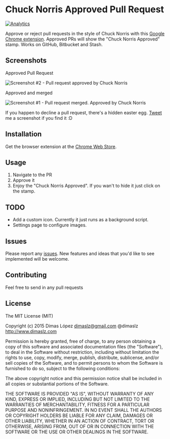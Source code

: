 # Chuck Norris Approved Pull Request
[![Analytics](https://ga-beacon.appspot.com/UA-62378749-1/ChuckNorrisApprovedPullRequest/readme)](https://github.com/igrigorik/ga-beacon)

Approve or reject pull requests in the style of Chuck Norris with this [Google Chrome extension](https://chrome.google.com/webstore/detail/chuck-norris-approved-pul/nimjcccacnkhhimfaafchcbjdghapoen). Approved PRs will show the "Chuck Norris Approved" stamp. Works on GitHub, Bitbucket and Stash.

## Screenshots

Approved Pull Request

![Screenshot #2 - Pull request approved by Chuck Norris](http://dimaslz.com/lab/chrome-extensions/chuck-norris-approved/screenshot_2.png)

Approved and merged

![Screenshot #1 - Pull request merged. Approved by Chuck Norris](http://dimaslz.com/lab/chrome-extensions/chuck-norris-approved/screenshot_1.png)

If you happen to decline a pull request, there's a hidden easter egg. 
[Tweet](https://twitter.com/intent/tweet?text=@dimaslz%20%23chucknorrisapprovedprs) me a screenshot if you find it :D

## Installation

Get the browser extension at the [Chrome Web Store](https://chrome.google.com/webstore/detail/chuck-norris-approved-pul/nimjcccacnkhhimfaafchcbjdghapoen).

## Usage

1. Navigate to the PR
2. Approve it
3. Enjoy the "Chuck Norris Approved". If you wan't to hide it just click on the stamp.

## TODO
* Add a custom icon. Currently it just runs as a background script.
* Settings page to configure images.

## Issues
Please report any [issues](https://github.com/dimaslz/ChuckNorrisApprovedPullRequest/issues). New features and ideas that you'd like to see implemented will be welcome.

## Contributing
Feel free to send in any pull requests

## License

The MIT License (MIT)

Copyright (c) 2015 Dimas López <dimaslz@gmail.com>
@dimaslz http://www.dimaslz.com

Permission is hereby granted, free of charge, to any person obtaining a copy
of this software and associated documentation files (the "Software"), to deal
in the Software without restriction, including without limitation the rights
to use, copy, modify, merge, publish, distribute, sublicense, and/or sell
copies of the Software, and to permit persons to whom the Software is
furnished to do so, subject to the following conditions:

The above copyright notice and this permission notice shall be included in
all copies or substantial portions of the Software.

THE SOFTWARE IS PROVIDED "AS IS", WITHOUT WARRANTY OF ANY KIND, EXPRESS OR
IMPLIED, INCLUDING BUT NOT LIMITED TO THE WARRANTIES OF MERCHANTABILITY,
FITNESS FOR A PARTICULAR PURPOSE AND NONINFRINGEMENT. IN NO EVENT SHALL THE
AUTHORS OR COPYRIGHT HOLDERS BE LIABLE FOR ANY CLAIM, DAMAGES OR OTHER
LIABILITY, WHETHER IN AN ACTION OF CONTRACT, TORT OR OTHERWISE, ARISING FROM,
OUT OF OR IN CONNECTION WITH THE SOFTWARE OR THE USE OR OTHER DEALINGS IN
THE SOFTWARE.
